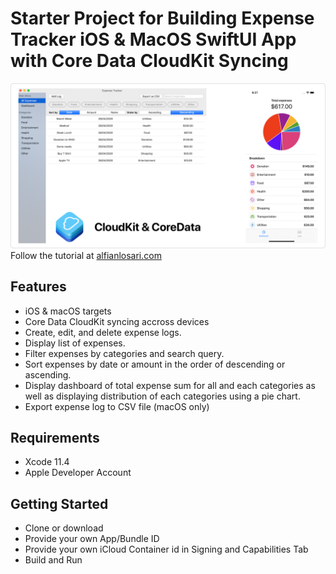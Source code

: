 # Starter Project for Building Expense Tracker iOS & MacOS SwiftUI App with Core Data CloudKit Syncing

![Alt text](./promo.png?raw=true "Building Expense Tracker iOS & MacOS SwiftUI App with Core Data CloudKit Syncing")
Follow the tutorial at [alfianlosari.com](https://alfianlosari.com "Xcoding with Alfian Blog")

## Features
* iOS & macOS targets
* Core Data CloudKit syncing accross devices
* Create, edit, and delete expense logs.
* Display list of expenses.
* Filter expenses by categories and search query.
* Sort expenses by date or amount in the order of descending or ascending.
* Display dashboard of total expense sum for all and each categories as well as displaying distribution of each categories using a pie chart.
* Export expense log to CSV file (macOS only)

## Requirements
- Xcode 11.4
- Apple Developer Account

## Getting Started
- Clone or download
- Provide your own App/Bundle ID
- Provide your own iCloud Container id in Signing and Capabilities Tab
- Build and Run

